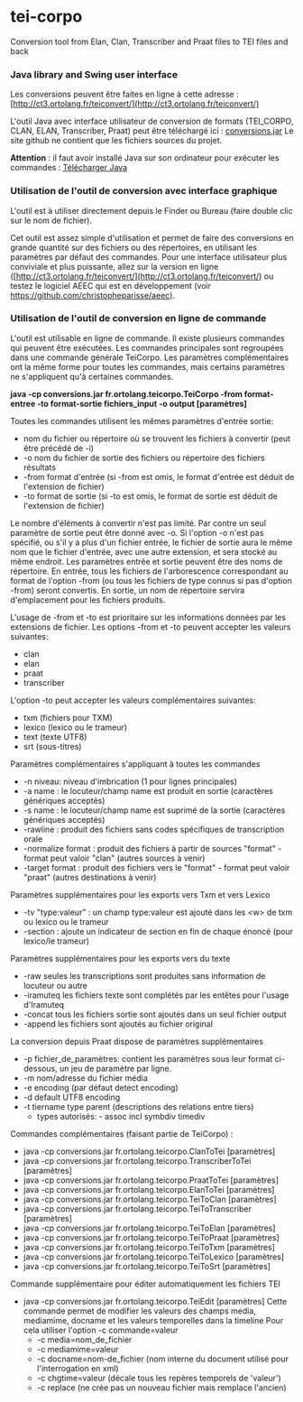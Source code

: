 # tei-corpo
Conversion tool from Elan, Clan, Transcriber and Praat files to TEI files and back

### Java library and Swing user interface

Les conversions peuvent être faites en ligne à cette adresse : [http://ct3.ortolang.fr/teiconvert/](http://ct3.ortolang.fr/teiconvert/)

L'outil Java avec interface utilisateur de conversion de formats (TEI_CORPO, CLAN, ELAN, Transcriber, Praat) peut être téléchargé ici :
[conversions.jar](http://ct3.ortolang.fr/tei-corpo/conversions.jar)
Le site github ne contient que les fichiers sources du projet.

__Attention__ : il faut avoir installé Java sur son ordinateur pour exécuter les commandes : [Télécharger Java](http://www.java.com/fr/)

### Utilisation de l'outil de conversion avec interface graphique
L'outil est à utiliser directement depuis le Finder ou Bureau (faire double clic sur le nom de fichier).

  Cet outil est assez simple d'utilisation et permet de faire des conversions en grande quantité sur des fichiers ou des répertoires, en utilisant les paramètres par défaut des commandes. Pour une interface utilisateur plus conviviale et plus puissante, allez sur la version en ligne ([http://ct3.ortolang.fr/teiconvert/](http://ct3.ortolang.fr/teiconvert/) ou testez le logiciel AEEC qui est en développement (voir https://github.com/christopheparisse/aeec).

### Utilisation de l'outil de conversion en ligne de commande
L'outil est utilisable en ligne de commande. Il existe plusieurs commandes qui peuvent être exécutées. Les commandes principales sont regroupées dans une commande générale TeiCorpo.
Les paramètres complémentaires ont la même forme pour toutes les commandes, mais certains paramètres ne s'appliquent qu'à certaines commandes.

__java -cp conversions.jar fr.ortolang.teicorpo.TeiCorpo -from format-entree -to format-sortie fichiers_input -o output [paramètres]__

Toutes les commandes utilisent les mêmes paramètres d'entrée sortie:
  * nom du fichier ou répertoire où se trouvent les fichiers à convertir (peut être précédé de -i)
  * -o nom du fichier de sortie des fichiers ou répertoire des fichiers résultats
  * -from format d'entrée (si -from est omis, le format d'entrée est déduit de l'extension de fichier)
  * -to format de sortie (si -to est omis, le format de sortie est déduit de l'extension de fichier)  

Le nombre d'éléments à convertir n'est pas limité. Par contre un seul paramètre de sortie peut être donné avec -o. Si l'option -o n'est pas spécifié, ou s'il y a plus d'un fichier entrée, le fichier de sortie aura le même nom que le fichier d'entrée, avec une autre extension, et sera stocké au même endroit.
Les paramètres entrée et sortie peuvent être des noms de répertoire.
En entrée, tous les fichiers de l'arborescence correspondant au format de l'option -from (ou tous les fichiers de type connus si pas d'option -from) seront convertis.
En sortie, un nom de répertoire servira d'emplacement pour les fichiers produits.

L'usage de -from et -to est prioritaire sur les informations données par les extensions de fichier.
Les options -from et -to peuvent accepter les valeurs suivantes:
  * clan
  * elan
  * praat
  * transcriber

L'option -to peut accepter les valeurs complémentaires suivantes:
  * txm (fichiers pour TXM)
  * lexico (lexico ou le trameur)
  * text (texte UTF8)
  * srt (sous-titres)

Paramètres complémentaires s'appliquant à toutes les commandes
  * -n niveau: niveau d'imbrication (1 pour lignes principales)
  * -a name : le locuteur/champ name est produit en sortie (caractères génériques acceptés)
  * -s name : le locuteur/champ name est suprimé de la sortie (caractères génériques acceptés)
  * -rawline : produit des fichiers sans codes spécifiques de transcription orale
  * -normalize format : produit des fichiers à partir de sources "format" - format peut valoir "clan" (autres sources à venir)
  * -target format : produit des fichiers vers le "format" - format peut valoir "praat" (autres destinations à venir)

Paramètres supplémentaires pour les exports vers Txm et vers Lexico
  * -tv "type:valeur" : un champ type:valeur est ajouté dans les &lt;w&gt; de txm ou lexico ou le trameur
  * -section : ajoute un indicateur de section en fin de chaque énoncé (pour lexico/le trameur)

Paramètres supplémentaires pour les exports vers du texte
  * -raw seules les transcriptions sont produites sans information de locuteur ou autre
  * -iramuteq les fichiers texte sont complétés par les entêtes pour l'usage d'Iramuteq
  * -concat tous les fichiers sortie sont ajoutés dans un seul fichier output
  * -append les fichiers sont ajoutés au fichier original

La conversion depuis Praat dispose de paramètres supplémentaires
  * -p fichier_de_paramètres: contient les paramètres sous leur format ci-dessous, un jeu de paramètre par ligne.
  * -m nom/adresse du fichier média
  * -e encoding (par défaut detect encoding)
  * -d default UTF8 encoding
  * -t tiername type parent (descriptions des relations entre tiers)
    * types autorisés: - assoc incl symbdiv timediv

Commandes complémentaires (faisant partie de TeiCorpo) :
  * java -cp conversions.jar fr.ortolang.teicorpo.ClanToTei [paramètres]
  * java -cp conversions.jar fr.ortolang.teicorpo.TranscriberToTei [paramètres]
  * java -cp conversions.jar fr.ortolang.teicorpo.PraatToTei [paramètres]
  * java -cp conversions.jar fr.ortolang.teicorpo.ElanToTei [paramètres]
  * java -cp conversions.jar fr.ortolang.teicorpo.TeiToClan [paramètres]
  * java -cp conversions.jar fr.ortolang.teicorpo.TeiToTranscriber [paramètres]
  * java -cp conversions.jar fr.ortolang.teicorpo.TeiToElan [paramètres]
  * java -cp conversions.jar fr.ortolang.teicorpo.TeiToPraat [paramètres]
  * java -cp conversions.jar fr.ortolang.teicorpo.TeiToTxm [paramètres]
  * java -cp conversions.jar fr.ortolang.teicorpo.TeiToLexico [paramètres]
  * java -cp conversions.jar fr.ortolang.teicorpo.TeiToSrt [paramètres]

Commande supplémentaire pour éditer automatiquement les fichiers TEI
  * java -cp conversions.jar fr.ortolang.teicorpo.TeiEdit [paramètres]
  Cette commande permet de modifier les valeurs des champs media, mediamime, docname et les valeurs temporelles dans la timeline
  Pour cela utiliser l'option -c commande=valeur
    * -c media=nom_de_fichier
    * -c mediamime=valeur
    * -c docname=nom-de_fichier (nom interne du document utilisé pour l'interrogation en xml)
    * -c chgtime=valeur (décale tous les repères temporels de 'valeur')
    * -c replace (ne crée pas un nouveau fichier mais remplace l'ancien)
